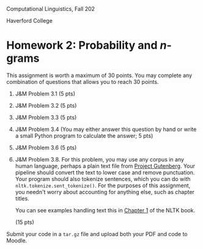 Computational Linguistics, Fall 202

Haverford College

# Homework 2: Probability and $n$-grams

This assignment is worth a maximum of 30 points.  You may complete any combination of questions that allows you to reach 30 points.

1. J&M Problem 3.1 (5 pts)

2. J&M Problem 3.2 (5 pts)

3. J&M Problem 3.3 (5 pts)

4. J&M Problem 3.4 (You may either answer this question by hand or write a small Python program to calculate the answer; 5 pts)

5. J&M Problem 3.6 (5 pts)

6. J&M Problem 3.8.  For this problem, you may use any corpus in any human language, perhaps a plain text file from [Project Gutenberg](https://www.gutenberg.org/).  Your pipeline should convert the text to lower case and remove punctuation.    Your program should also tokenize sentences, which you can do with `nltk.tokenize.sent_tokenize()`.  For the purposes of this assignment, you needn't worry about accounting for anything else, such as chapter titles.

   

   You can see examples handling text this in [Chapter 1](https://www.nltk.org/book/ch01.html) of the NLTK book.

   (15 pts)

Submit your code in a `tar.gz` file and upload both your PDF and code to Moodle.